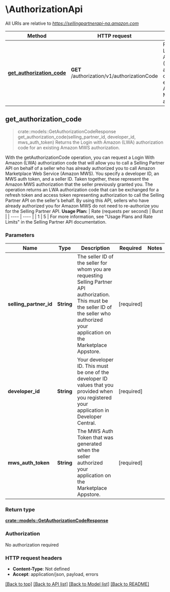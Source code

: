 # \AuthorizationApi

All URIs are relative to *https://sellingpartnerapi-na.amazon.com*

Method | HTTP request | Description
------------- | ------------- | -------------
[**get_authorization_code**](AuthorizationApi.md#get_authorization_code) | **GET** /authorization/v1/authorizationCode | Returns the Login with Amazon (LWA) authorization code for an existing Amazon MWS authorization.



## get_authorization_code

> crate::models::GetAuthorizationCodeResponse get_authorization_code(selling_partner_id, developer_id, mws_auth_token)
Returns the Login with Amazon (LWA) authorization code for an existing Amazon MWS authorization.

With the getAuthorizationCode operation, you can request a Login With Amazon (LWA) authorization code that will allow you to call a Selling Partner API on behalf of a seller who has already authorized you to call Amazon Marketplace Web Service (Amazon MWS). You specify a developer ID, an MWS auth token, and a seller ID. Taken together, these represent the Amazon MWS authorization that the seller previously granted you. The operation returns an LWA authorization code that can be exchanged for a refresh token and access token representing authorization to call the Selling Partner API on the seller's behalf. By using this API, sellers who have already authorized you for Amazon MWS do not need to re-authorize you for the Selling Partner API.  **Usage Plan:**  | Rate (requests per second) | Burst | | ---- | ---- | | 1 | 5 |  For more information, see \"Usage Plans and Rate Limits\" in the Selling Partner API documentation.

### Parameters


Name | Type | Description  | Required | Notes
------------- | ------------- | ------------- | ------------- | -------------
**selling_partner_id** | **String** | The seller ID of the seller for whom you are requesting Selling Partner API authorization. This must be the seller ID of the seller who authorized your application on the Marketplace Appstore. | [required] |
**developer_id** | **String** | Your developer ID. This must be one of the developer ID values that you provided when you registered your application in Developer Central. | [required] |
**mws_auth_token** | **String** | The MWS Auth Token that was generated when the seller authorized your application on the Marketplace Appstore. | [required] |

### Return type

[**crate::models::GetAuthorizationCodeResponse**](GetAuthorizationCodeResponse.md)

### Authorization

No authorization required

### HTTP request headers

- **Content-Type**: Not defined
- **Accept**: application/json, payload, errors

[[Back to top]](#) [[Back to API list]](../README.md#documentation-for-api-endpoints) [[Back to Model list]](../README.md#documentation-for-models) [[Back to README]](../README.md)

